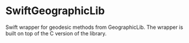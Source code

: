 # SwiftGeographicLib
 Swift wrapper for geodesic methods from GeographicLib. The wrapper is built on top of the C version of the library.
